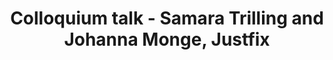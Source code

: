---
name: Samara Trilling and Johanna Monge, Justfix
position: Discussant - Daniel Waldinger, NYU
title: Colloquium talk - Samara Trilling and Johanna Monge, Justfix
date_coll: Friday, May 27th 2022, 1 PM ET / 6 PM WAT / 7 PM CET
bio: Samara Trilling (she/her) is a software engineer and policy technologist. As a fellow at the Aspen Tech Policy Hub, Samara wrote policy recommendations for machine learning regulation. Previously, Samara built city planning software at Sidewalk Labs and Google Fiber. Samara has a degree in computer science from Columbia University with a specialization in artificial intelligence. Samara loves hiking, collects books on the history of computing, and plans to build a tiny house and tow it around with her electric truck.Johanna Monge (she/her/ella), a lifelong Queens gal, daughter of Peruvian immigrants and tenant organizer, integrates her passion for transformative justice into all her work. She co-founded Astoria Tenant Union at the start of the COVID-19 pandemic utilizing the skills she gained from organizing in Inwood and Washington Heights while at the Metropolitan Council on Housing. She graduated from Clark University with an honors degree in Political Science and Urban Development.Daniel Waldinger is an empirical economist working at the intersection of market design, industrial organization, and public finance. His research has focused on the design of waiting lists for public housing and organ transplants. Daniel joined the NYU economics department as an assistant professor in Fall 2019 after a post-doc year at the NYU Furman Center. Daniel holds a PhD in Economics from MIT and a Bachelor's Degree from the University of Chicago.
talktitle: Type three social change - tech's role in tenant organizing at JustFix
talkapstract: JustFix's work building anti-eviction web apps early in the pandemic led us to change our philosophy on how tech can best serve tenants. We experienced the mismatch between legislative and software dev cycles (not the way you'd think.), the limits of organizing within the system, and the power of open data to put external pressure on bad landlords and brokers. In this talk, we'll preview some of JustFix's new tool ideas that fit this "type three" paradigm of working outside existing systems to push for housing justice. The discussion will be moderated by Daniel Waldinger in bridging social, economic, and policy perspectives on public housing allocation.
description: Samara Trilling and Johanna Monge, Justfix - Type three social change - tech's role in tenant organizing at JustFix

season: Spring 2022
active: 0
image: "/assets/colloquium/housing.jpg"
link: https://www.justfix.nyc/en/our-mission
youtube_link: https://www.youtube.com/watch?v=5P04gCbU6p8
---